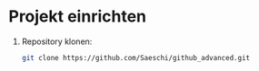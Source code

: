 # Projekt einrichten

1. Repository klonen:

   ```bash
   git clone https://github.com/Saeschi/github_advanced.git
